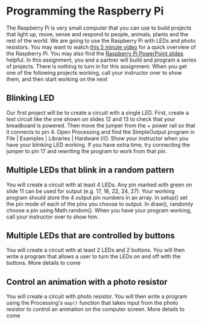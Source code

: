 Programming the Raspberry Pi
===========================

The Raspberry Pi is very small computer that you can use to build projects that light up, move, sense and respond to people, animals, plants and the rest of the world. We are going to use the Raspberry Pi with LEDs and photo resistors. You may want to watch [this 5 minute video](https://www.youtube.com/watch?v=5jA8wYqQLBU&t=34s) for a quick overview of the Raspberry Pi. You may also find the [Raspberry Pi PowerPoint slides](https://drive.google.com/open?id=0Bz2ZkT6qWPYTQk85WklyVml2M00) helpful. In this assignment, you and a partner will build and program a series of projects. There is nothing to turn in for this assignment. When you get one of the following projects working, call your instructor over to show them, and then start working on the next

Blinking LED
---------------
Our first project will be to create a circuit with a single LED. First, create a test circuit like the one shown on slides 12 and 13 to check that your breadboard is powered. Then move the jumper from the + power rail so that it connects to pin 4. Open Processing and find the SimpleOutput program in File | Examples | Libraries | Hardware I/O. Show your instructor when you have your blinking LED working. If you have extra time, try connecting the jumper to pin 17 and rewriting the program to work from that pin. 

Multiple LEDs that blink in a random pattern
---------------
You will create a circuit with at least 4 LEDs. Any pin marked with green on slide 11 can be used for output (e.g. 17, 18, 22, 24, 27). Your working program should store the 4 output pin numbers in an array. In setup() set the pin mode of each of the pins you choose to output. In draw(), randomly choose a pin using Math.random(). When you have your program working, call your instructor over to show him.

Multiple LEDs that are controlled by buttons
------------------
You will create a circuit with at least 2 LEDs and 2 buttons. You will then write a program that allows a user to turn the LEDs on and off with the buttons. More details to come

Control an animation with a photo resistor
------------------
You will create a circuit with photo resistor. You will then write a program using the Processing's `map()` function that takes input from the photo resistor to control an animation on the computer screen. More details to come
